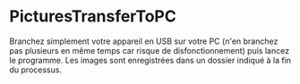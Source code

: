 # PicturesTransferToPC
Branchez simplement votre appareil en USB sur votre PC (n'en branchez pas plusieurs en même temps car risque de disfonctionnement) puis lancez le programme.
Les images sont enregistrées dans un dossier indiqué à la fin du processus.
